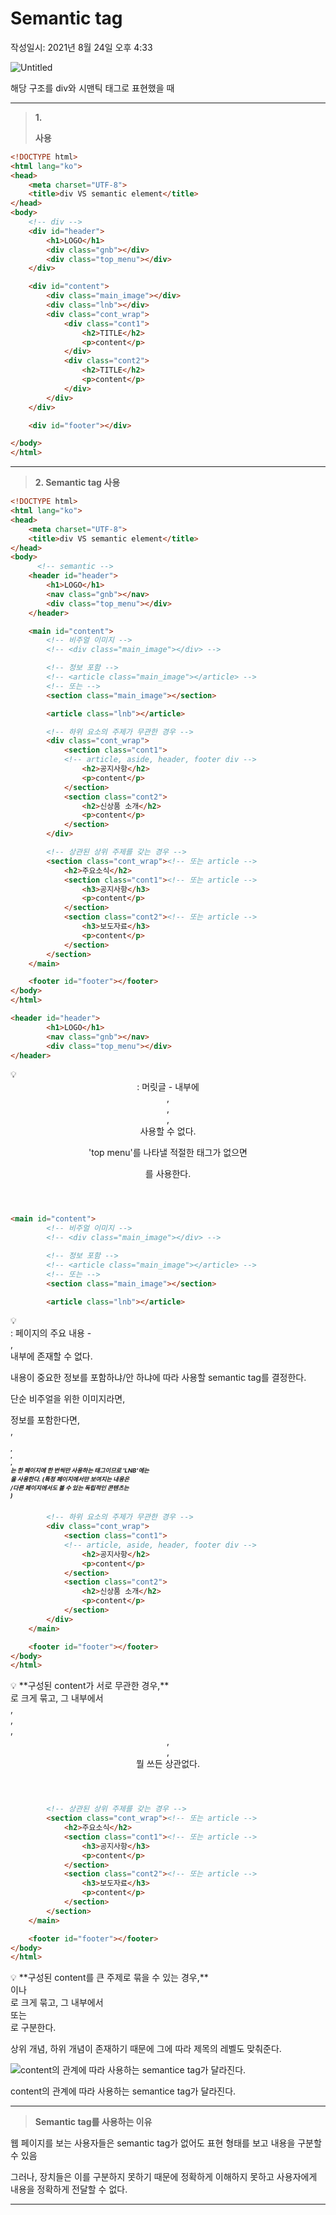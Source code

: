 # Semantic tag
작성일시: 2021년 8월 24일 오후 4:33

![Untitled](Semantic%20tag%20b1345bd4ea1247b8a6630973d36faa3e/Untitled.png)

해당 구조를 div와 시맨틱 태그로 표현했을 때

---

> **1. <div> 사용**
>

```html
<!DOCTYPE html>
<html lang="ko">
<head>
    <meta charset="UTF-8">
    <title>div VS semantic element</title>
</head>
<body>
    <!-- div -->
    <div id="header">
        <h1>LOGO</h1>
        <div class="gnb"></div>
        <div class="top_menu"></div>
    </div>

    <div id="content">
        <div class="main_image"></div>
        <div class="lnb"></div>
        <div class="cont_wrap">
            <div class="cont1">
                <h2>TITLE</h2>
                <p>content</p>
            </div>
            <div class="cont2">
                <h2>TITLE</h2>
                <p>content</p>
            </div>
        </div>
    </div>

    <div id="footer"></div>

</body>
</html>
```

---

> **2. Semantic tag 사용**
>

```html
<!DOCTYPE html>
<html lang="ko">
<head>
    <meta charset="UTF-8">
    <title>div VS semantic element</title>
</head>
<body>
	  <!-- semantic -->
    <header id="header">
        <h1>LOGO</h1>
        <nav class="gnb"></nav>
        <div class="top_menu"></div>
    </header>

    <main id="content">
        <!-- 비주얼 이미지 -->
        <!-- <div class="main_image"></div> -->

        <!-- 정보 포함 -->
        <!-- <article class="main_image"></article> -->
        <!-- 또는 -->
        <section class="main_image"></section>

        <article class="lnb"></article>

        <!-- 하위 요소의 주제가 무관한 경우 -->
        <div class="cont_wrap">
            <section class="cont1">
            <!-- article, aside, header, footer div -->
                <h2>공지사항</h2>
                <p>content</p>
            </section>
            <section class="cont2">
                <h2>신상품 소개</h2>
                <p>content</p>
            </section>
        </div>

        <!-- 상관된 상위 주제를 갖는 경우 -->
        <section class="cont_wrap"><!-- 또는 article -->
            <h2>주요소식</h2>
            <section class="cont1"><!-- 또는 article -->
                <h3>공지사항</h3>
                <p>content</p>
            </section>
            <section class="cont2"><!-- 또는 article -->
                <h3>보도자료</h3>
                <p>content</p>
            </section>
        </section>
    </main>

    <footer id="footer"></footer>
</body>
</html>
```

```html
<header id="header">
        <h1>LOGO</h1>
        <nav class="gnb"></nav>
        <div class="top_menu"></div>
</header>
```

<aside>
💡 <header> : 머릿글
 - 내부에 <header>, <footer>, <section>, <article> 사용할 수 없다.

'top menu'를 나타낼 적절한 태그가 없으면 <div>를 사용한다.

</aside>

```html
<main id="content">
        <!-- 비주얼 이미지 -->
        <!-- <div class="main_image"></div> -->

        <!-- 정보 포함 -->
        <!-- <article class="main_image"></article> -->
        <!-- 또는 -->
        <section class="main_image"></section>

        <article class="lnb"></article>
```

<aside>
💡 <main> : 페이지의 주요 내용
 - <article>, <section> 내부에 존재할 수 없다.

내용이 중요한 정보를 포함하냐/안 하냐에 따라 사용할 semantic tag를 결정한다.

단순 비주얼을 위한 이미지라면, <div>
정보를 포함한다면, <article>, <section>

<h1>, <main>, <nav>, <address>는 한 페이지에 한 번씩만 사용하는 태그이므로 'LNB'에는 <article>을 사용한다.
(특정 페이지에서만 보여지는 내용은 <section>
 /다른 페이지에서도 볼 수 있는 독립적인 콘텐츠는 <article>)

</aside>

```html
        <!-- 하위 요소의 주제가 무관한 경우 -->
        <div class="cont_wrap">
            <section class="cont1">
            <!-- article, aside, header, footer div -->
                <h2>공지사항</h2>
                <p>content</p>
            </section>
            <section class="cont2">
                <h2>신상품 소개</h2>
                <p>content</p>
            </section>
        </div>
    </main>

    <footer id="footer"></footer>
</body>
</html>
```

<aside>
💡 **구성된 content가 서로 무관한 경우,**
<div>로 크게 묶고, 그 내부에서 <section>, <article>, <aside>, <header>, <footer>, <div> 뭘 쓰든 상관없다.

</aside>

```html
        <!-- 상관된 상위 주제를 갖는 경우 -->
        <section class="cont_wrap"><!-- 또는 article -->
            <h2>주요소식</h2>
            <section class="cont1"><!-- 또는 article -->
                <h3>공지사항</h3>
                <p>content</p>
            </section>
            <section class="cont2"><!-- 또는 article -->
                <h3>보도자료</h3>
                <p>content</p>
            </section>
        </section>
    </main>

    <footer id="footer"></footer>
</body>
</html>
```

<aside>
💡 **구성된 content를 큰 주제로 묶을 수 있는 경우,**
<section>이나 <article>로 크게 묶고, 그 내부에서 <section> 또는 <article>로 구분한다.

상위 개념, 하위 개념이 존재하기 때문에 그에 따라 제목의 레벨도 맞춰준다.

</aside>

![content의 관계에 따라 사용하는 semantice tag가 달라진다.](Semantic%20tag%20b1345bd4ea1247b8a6630973d36faa3e/Untitled%201.png)

content의 관계에 따라 사용하는 semantice tag가 달라진다.

---

> **Semantic tag를 사용하는 이유**

웹 페이지를 보는 사용자들은 semantic tag가 없어도 표현 형태를 보고 내용을 구분할 수 있음

그러나, 장치들은 이를 구분하지 못하기 때문에 정확하게 이해하지 못하고
사용자에게 내용을 정확하게 전달할 수 없다.
>

---